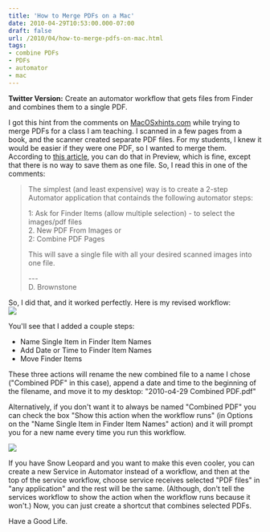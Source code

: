 ```yaml
---
title: 'How to Merge PDFs on a Mac'
date: 2010-04-29T10:53:00.000-07:00
draft: false
url: /2010/04/how-to-merge-pdfs-on-mac.html
tags: 
- combine PDFs
- PDFs
- automator
- mac
---
```


**Twitter Version:** Create an automator workflow that gets files from Finder and combines them to a single PDF.

  

  

[](http://1.bp.blogspot.com/_wrorMsBZYW0/S9nMpasoKNI/AAAAAAAABvA/obZwxwLeuWs/s1600/workflow-1.png)I got this hint from the comments on [MacOSxhints.com](http://www.macosxhints.com/) while trying to merge PDFs for a class I am teaching. I scanned in a few pages from a book, and the scanner created separate PDF files. For my students, I knew it would be easier if they were one PDF, so I wanted to merge them. According to [this article](http://www.macosxhints.com/article.php?story=20071114191806624), you can do that in Preview, which is fine, except that there is no way to save them as one file. So, I read this in one of the comments:

  

> The simplest (and least expensive) way is to create a 2-step Automator application that containds the following automator steps:  
>   
> 1: Ask for Finder Items (allow multiple selection) - to select the images/pdf files  
> 2\. New PDF From Images or  
> 2: Combine PDF Pages  
>   
> This will save a single file with all your desired scanned images into one file.  
>   
> \---  
> D. Brownstone

  
  
So, I did that, and it worked perfectly. Here is my revised workflow:  
[![](http://2.bp.blogspot.com/_wrorMsBZYW0/S9nJ7OW6yaI/AAAAAAAABu4/6mVvT6-QGPQ/s400/Workflow.png)](http://2.bp.blogspot.com/_wrorMsBZYW0/S9nJ7OW6yaI/AAAAAAAABu4/6mVvT6-QGPQ/s1600/Workflow.png)  
  
You'll see that I added a couple steps:

*   Name Single Item in Finder Item Names
*   Add Date or Time to Finder Item Names
*   Move Finder Items

These three actions will rename the new combined file to a name I chose ("Combined PDF" in this case), append a date and time to the beginning of the filename, and move it to my desktop: "2010-o4-29 Combined PDF.pdf"

  

Alternatively, if you don't want it to always be named "Combined PDF" you can check the box "Show this action when the workflow runs" (in Options on the "Name Single Item in Finder Item Names" action) and it will prompt you for a new name every time you run this workflow.

  

  

![](http://1.bp.blogspot.com/_wrorMsBZYW0/S9nMpasoKNI/AAAAAAAABvA/obZwxwLeuWs/s400/workflow-1.png)

  

  

  

If you have Snow Leopard and you want to make this even cooler, you can create a new Service in Automator instead of a workflow, and then at the top of the service workflow, choose service receives selected "PDF files" in "any application" and the rest will be the same. (Although, don't tell the services workflow to show the action when the workflow runs because it won't.) Now, you can just create a shortcut that combines selected PDFs.

  

Have a Good Life.
